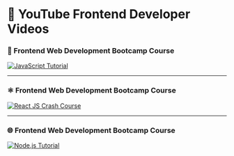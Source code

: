 # 🎥 YouTube Frontend Developer  Videos

### 📘 Frontend Web Development Bootcamp Course
[![JavaScript Tutorial](https://img.youtube.com/vi/zJSY8tbf_ys/0.jpg)](https://www.youtube.com/watch?v=zJSY8tbf_ys)

---

### ⚛️ Frontend Web Development Bootcamp Course
[![React JS Crash Course](https://img.youtube.com/vi/5nUxK4QrUE4/0.jpg)](https://www.youtube.com/watch?v=5nUxK4QrUE4)

---

### 🌐 Frontend Web Development Bootcamp Course
[![Node.js Tutorial](https://img.youtube.com/vi/kAiX0itnonM/0.jpg)](https://www.youtube.com/watch?v=kAiX0itnonM)
